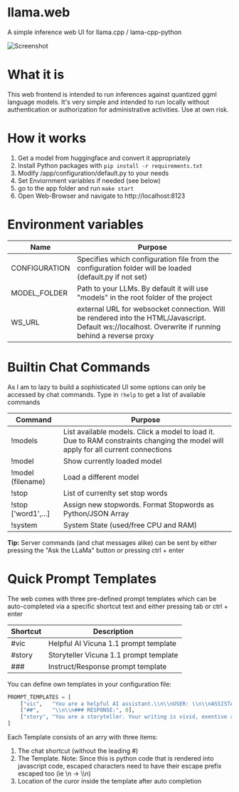 # llama.web
A simple inference web UI for llama.cpp / lama-cpp-python

![Screenshot](https://github.com/timopb/llama.web/assets/3785547/01a94b0c-5706-4c51-acdf-a3694a9e6bfb)

# What it is
This web frontend is intended to run inferences against quantized ggml language models. It's very simple and intended to run locally without authentication or authorization for administrative activities. Use at own risk.

# How it works
1. Get a model from huggingface and convert it appropriately
2. Install Python packages with `pip install -r requirements.txt`
3. Modify /app/configuration/default.py to your needs
4. Set Enviornment variables if needed (see below)
5. go to the app folder and run `make start`
6. Open Web-Browser and navigate to http://localhost:8123

# Environment variables
 Name         | Purpose
--------------|---------------------------------------------------------------
CONFIGURATION | Specifies which configuration file from the configuration folder will be loaded (default.py if not set)
MODEL_FOLDER  | Path to your LLMs. By default it will use "models" in the root folder of the project
WS_URL        | external URL for websocket connection. Will be rendered into the HTML/Javascript. Default ws://localhost. Overwrite if running behind a reverse proxy 

# Builtin Chat Commands
As I am to lazy to build a sophisticated UI some options can only be accessed by chat commands. Type in `!help` to get a list of available commands

 Command            | Purpose
--------------------|---------------------------------------------------------------
!models             |	List available models. Click a model to load it. Due to RAM constraints changing the model will apply for all current connections
!model              |	Show currently loaded model
!model (filename)	  | Load a different model
!stop               |	List of currenlty set stop words
!stop ['word1',...] |	Assign new stopwords. Format Stopwords as Python/JSON Array 
!system	            | System State (used/free CPU and RAM)

**Tip:** Server commands (and chat messages alike) can be sent by either pressing the "Ask the LLaMa" button or pressing ctrl + enter

# Quick Prompt Templates
The web comes with three pre-defined prompt templates which can be auto-completed via a specific shortcut text and either pressing tab or ctrl + enter

Shortcut | Description
---------|-----------------------------------
#vic     |	Helpful AI Vicuna 1.1 prompt template
#story 	 | Storyteller Vicuna 1.1 prompt template
\#\#\#   |	Instruct/Response prompt template

You can define own templates in your configuration file:
```python
PROMPT_TEMPLATES = [
    ["vic",   "You are a helpful AI assistant.\\n\\nUSER: \\n\\nASSISTANT:", 39],
    ["##",    "\\n\\n### RESPONSE:", 0],
    ["story", "You are a storyteller. Your writing is vivid, exentive and very detailed. Extract the character traits from the user's input but don't name them in your story directly. Instead weave them into the story.\\n\\nUSER: Write a story about \\n\\nASSISTANT:",  231]
]
```
Each Template consists of an arry with three items:
1. The chat shortcut (without the leading \#)
2. The Template. Note: Since this is python code that is rendered into javascript code, escaped characters need to have their escape prefix escaped too (ie \\n -> \\\\n)
3. Location of the curor inside the template after auto completion

